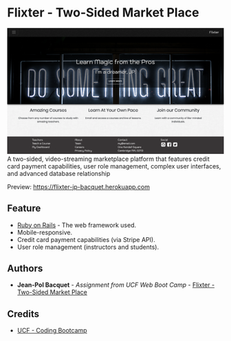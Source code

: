 # Flixter - Two-Sided Market Place
![Image of Flixter](app/assets/images/flixter-preview.png)
A two-sided, video-streaming marketplace platform that features credit card payment capabilities, user role management, complex user interfaces, and advanced database relationship

Preview:
https://flixter-jp-bacquet.herokuapp.com

## Feature
* [Ruby on Rails](https://guides.rubyonrails.org/) - The web framework used.
* Mobile-responsive.
* Credit card payment capabilities (via Stripe API).
* User role management (instructors and students).

## Authors
* **Jean-Pol Bacquet** - *Assignment from UCF Web Boot Camp* - [Flixter - Two-Sided Market Place](https://github.com/jeanpolbac/flixter-jp-bacquet)

## Credits
* [UCF - Coding Bootcamp](https://bootcamp.ce.ucf.edu/coding/)
